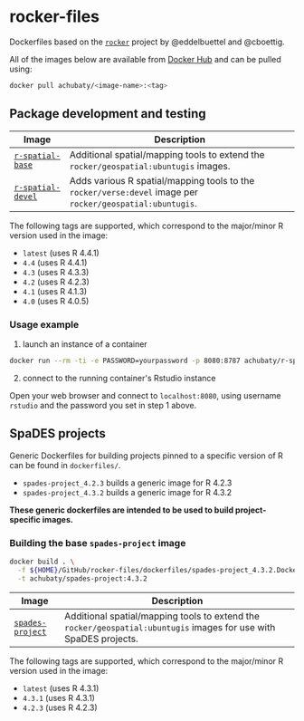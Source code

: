 # rocker-files

Dockerfiles based on the [`rocker`](https://github.com/rocker-org/rocker-versioned2) project by @eddelbuettel and @cboettig.

All of the images below are available from [Docker Hub](https://hub.docker.com/r/achubaty/) and can be pulled using:

```bash
docker pull achubaty/<image-name>:<tag>
```

## Package development and testing

**Image**  | **Description** 
-----------|-----------------
[`r-spatial-base`](https://hub.docker.com/r/achubaty/r-spatial-base/) | Additional spatial/mapping tools to extend the `rocker/geospatial:ubuntugis` images.
[`r-spatial-devel`](https://hub.docker.com/r/achubaty/r-spatial-devel/) | Adds various R spatial/mapping tools to the `rocker/verse:devel` image per `rocker/geospatial:ubuntugis`.

The following tags are supported, which correspond to the major/minor R version used in the image:

- `latest` (uses R 4.4.1)
- `4.4` (uses R 4.4.1)
- `4.3` (uses R 4.3.3)
- `4.2` (uses R 4.2.3)
- `4.1` (uses R 4.1.3)
- `4.0` (uses R 4.0.5)

### Usage example

1. launch an instance of a container

```bash
docker run --rm -ti -e PASSWORD=yourpassword -p 8080:8787 achubaty/r-spatial-base:4.2
```

2. connect to the running container's Rstudio instance

Open your web browser and connect to `localhost:8080`, using username `rstudio` and the password you set in step 1 above.

## SpaDES projects

Generic Dockerfiles for building projects pinned to a specific version of R can be found in `dockerfiles/`.

- `spades-project_4.2.3` builds a generic image for R 4.2.3
- `spades-project_4.3.2` builds a generic image for R 4.3.2

**These generic dockerfiles are intended to be used to build project-specific images.**

### Building the base `spades-project` image

```bash
docker build . \
  -f ${HOME}/GitHub/rocker-files/dockerfiles/spades-project_4.3.2.Dockerfile \
  -t achubaty/spades-project:4.3.2
```

**Image**  | **Description** 
-----------|-----------------
[`spades-project`](https://hub.docker.com/r/achubaty/spades-project/) | Additional spatial/mapping tools to extend the `rocker/geospatial:ubuntugis` images for use with SpaDES projects.

The following tags are supported, which correspond to the major/minor R version used in the image:

- `latest` (uses R 4.3.1)
- `4.3.1` (uses R 4.3.1)
- `4.2.3` (uses R 4.2.3)
